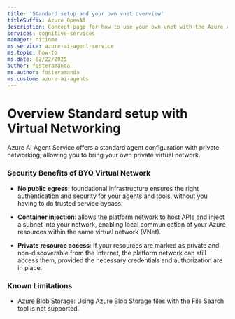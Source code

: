 ```yaml
---
title: 'Standard setup and your own vnet overview'
titleSuffix: Azure OpenAI
description: Concept page for how to use your own vnet with the Azure AI Agent Service. 
services: cognitive-services
manager: nitinme
ms.service: azure-ai-agent-service
ms.topic: how-to
ms.date: 02/22/2025
author: fosteramanda
ms.author: fosteramanda
ms.custom: azure-ai-agents
---
```

# Overview Standard setup with Virtual Networking

Azure AI Agent Service offers a standard agent configuration with private networking, allowing you to bring your own private virtual network.

### Security Benefits of BYO Virtual Network

- **No public egress**: foundational infrastructure ensures the right authentication and security for your agents and tools, without you having to do trusted service bypass.

- **Container injection**: allows the platform network to host APIs and inject a subnet into your network, enabling local communication of your Azure resources within the same virtual network (VNet).

- **Private resource access**: If your resources are marked as private and non-discoverable from the Internet, the platform network can still access them, provided the necessary credentials and authorization are in place.

### Known Limitations

- Azure Blob Storage: Using Azure Blob Storage files with the File Search tool is not supported.
